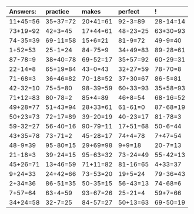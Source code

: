 | Answers: | practice | makes | perfect | ! |
| :--- | :--- | :--- | :--- | :--- |
| 11+45=56 | 35+37=72 | 20+41=61 | 92-3=89 | 28-14=14 | 
| 73+19=92 | 42+3=45 | 17+44=61 | 48-23=25 | 63+30=93 | 
| 74-35=39 | 69-11=58 | 15+6=21 | 81-9=72 | 49-9=40 | 
| 1+52=53 | 25-1=24 | 84-75=9 | 34+49=83 | 89-28=61 | 
| 87-78=9 | 38+40=78 | 69-52=17 | 35+57=92 | 60-29=31 | 
| 22-14=8 | 65+19=84 | 43-0=43 | 32+27=59 | 78-70=8 | 
| 71-68=3 | 36+46=82 | 70-18=52 | 37+30=67 | 86-5=81 | 
| 42-32=10 | 75+5=80 | 98-39=59 | 60+33=93 | 35+58=93 | 
| 71+12=83 | 80-78=2 | 85+4=89 | 46+8=54 | 68-16=52 | 
| 49+28=77 | 51+43=94 | 28+33=61 | 61-61=0 | 87-68=19 | 
| 50+23=73 | 72+17=89 | 39-20=19 | 40-23=17 | 81-78=3 | 
| 59-32=27 | 56-40=16 | 90-79=11 | 17+51=68 | 50-6=44 | 
| 43+35=78 | 73-71=2 | 45-28=17 | 74+4=78 | 7+47=54 | 
| 48-9=39 | 95-80=15 | 29+69=98 | 9+9=18 | 20-7=13 | 
| 21-18=3 | 39-24=15 | 95-63=32 | 73-24=49 | 55-42=13 | 
| 45+26=71 | 13+46=59 | 71+11=82 | 81-16=65 | 4+33=37 | 
| 9+24=33 | 24+42=66 | 73-53=20 | 19+5=24 | 79-36=43 | 
| 2+34=36 | 86-51=35 | 50-35=15 | 56-43=13 | 74-68=6 | 
| 7+57=64 | 63-4=59 | 93-67=26 | 25-21=4 | 59+7=66 | 
| 34+24=58 | 32-7=25 | 84-57=27 | 50+13=63 | 69-50=19 | 
